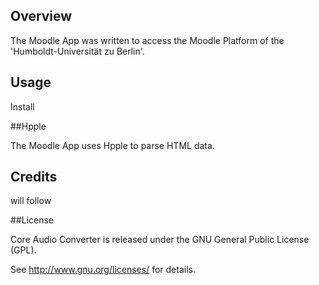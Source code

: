 ## Overview

The Moodle App was written to access the Moodle Platform of the 'Humboldt-Universität zu Berlin'.


## Usage

Install


##Hpple

The Moodle App uses Hpple to parse HTML data.


## Credits

will follow

##License

Core Audio Converter is released under the GNU General Public License (GPL). 

See <http://www.gnu.org/licenses/> for details.
